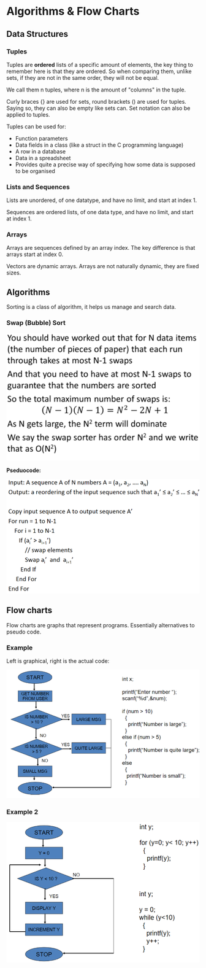 # Algorithms & Flow Charts

## Data Structures

### Tuples

Tuples are **ordered** lists of a specific amount of elements, the key thing to remember here is that they are ordered. So when comparing them, unlike sets, if they are not in the same order, they will not be equal.

We call them n tuples, where n is the amount of "columns" in the tuple.

Curly braces {} are used for sets, round brackets \(\) are used for tuples. Saying so, they can also be empty like sets can. Set notation can also be applied to tuples.

Tuples can be used for:

* Function parameters
* Data fields in a class \(like a struct in the C programming language\)
* A row in a database
* Data in a spreadsheet
* Provides quite a precise way of specifying how some data is supposed to be organised

### Lists and Sequences

Lists are unordered, of one datatype, and have no limit, and start at index 1.

Sequences are ordered lists, of one data type, and have no limit, and start at index 1.

### Arrays

Arrays are sequences defined by an array index. The key difference is that arrays start at index 0. 

Vectors are dynamic arrays. Arrays are not naturally dynamic, they are fixed sizes.

## Algorithms

Sorting is a class of algorithm, it helps us manage and search data.

### Swap \(Bubble\) Sort

![](../../../../../.gitbook/assets/image%20%28170%29.png)

**Pseduocode:**

![](../../../../../.gitbook/assets/image%20%28174%29.png)

## Flow charts

Flow charts are graphs that represent programs. Essentially alternatives to pseudo code.

### Example

Left is graphical, right is the actual code:

![](../../../../../.gitbook/assets/image%20%28186%29.png)

### Example 2

![](../../../../../.gitbook/assets/image%20%28162%29.png)

